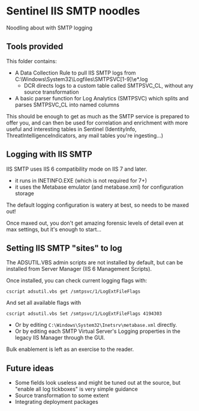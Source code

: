 Sentinel IIS SMTP noodles
=========================
Noodling about with SMTP logging

## Tools provided

This folder contains:
- A Data Collection Rule to pull IIS SMTP logs from C:\Windows\System32\Logfiles\SMTPSVC[1-9]\e*.log
  - DCR directs logs to a custom table called SMTPSVC_CL, without any source transformation
- A basic parser function for Log Analytics (SMTPSVC) which splits and parses SMTPSVC_CL into named columns

This should be enough to get as much as the SMTP service is prepared to offer you, and can then be used for correlation and enrichment with more useful and interesting tables in Sentinel (IdentityInfo, ThreatIntelligenceIndicators, any mail tables you're ingesting...)

## Logging with IIS SMTP

IIS SMTP uses IIS 6 compatibility mode on IIS 7 and later.

- it runs in INETINFO.EXE (which is not required for 7+)
- it uses the Metabase emulator (and metabase.xml) for configuration storage

The default logging configuration is watery at best, so needs to be maxed out!

Once maxed out, you don't get amazing forensic levels of detail even at max settings, but it's enough to start...

## Setting IIS SMTP "sites" to log

The ADSUTIL.VBS admin scripts are not installed by default, but can be installed from Server Manager (IIS 6 Management Scripts).

Once installed, you can check current logging flags with:

`cscript adsutil.vbs get /smtpsvc/1/LogExtFileFlags`

And set all available flags with 

`cscript adsutil.vbs Set /smtpsvc/1/LogExtFileFlags 4194303`

- Or by editing `C:\Windows\System32\Inetsrv\metabase.xml` directly.
- Or by editing each SMTP Virtual Server's Logging properties in the legacy IIS Manager through the GUI.

Bulk enablement is left as an exercise to the reader.

## Future ideas
- Some fields look useless and might be tuned out at the source, but "enable all log tickboxes" is very simple guidance
- Source transformation to some extent
- Integrating deployment packages


